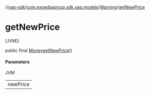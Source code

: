 //[xap-sdk](../../../index.md)/[com.expediagroup.sdk.xap.models](../index.md)/[Warning](index.md)/[getNewPrice](get-new-price.md)

# getNewPrice

[JVM]\

public final [Money](../-money/index.md)[getNewPrice](get-new-price.md)()

#### Parameters

JVM

| |
|---|
| newPrice |
